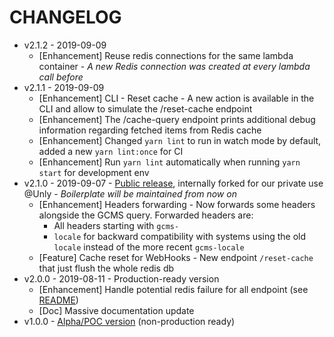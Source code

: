 CHANGELOG
===

- v2.1.2 - 2019-09-09
    - [Enhancement] Reuse redis connections for the same lambda container - _A new Redis connection was created at every lambda call before_ 
- v2.1.1 - 2019-09-09
    - [Enhancement] CLI - Reset cache - A new action is available in the CLI and allow to simulate the /reset-cache endpoint
    - [Enhancement] The /cache-query endpoint prints additional debug information regarding fetched items from Redis cache
    - [Enhancement] Changed `yarn lint` to run in watch mode by default, added a new `yarn lint:once` for CI
    - [Enhancement] Run `yarn lint` automatically when running `yarn start` for development env
- v2.1.0 - 2019-09-07 - [Public release](https://github.com/UnlyEd/GraphCMS-cache-boilerplate), internally forked for our private use @Unly - _Boilerplate will be maintained from now on_ 
    - [Enhancement] Headers forwarding - Now forwards some headers alongside the GCMS query. Forwarded headers are:
        - All headers starting with `gcms-`
        - `locale` for backward compatibility with systems using the old `locale` instead of the more recent `gcms-locale`
    - [Feature] Cache reset for WebHooks - New endpoint `/reset-cache` that just flush the whole redis db
- v2.0.0 - 2019-08-11 - Production-ready version
    - [Enhancement] Handle potential redis failure for all endpoint (see [README](./README.md#reliability--resilience---handling-catastrophic-failures-graphcmsredis))
    - [Doc] Massive documentation update
- v1.0.0 - [Alpha/POC version](https://github.com/UnlyEd/graphCMS-cache-contingency-boilerplate-POC) (non-production ready)
